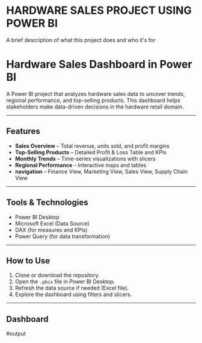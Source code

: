 # HARDWARE SALES PROJECT USING POWER BI

A brief description of what this project does and who it's for

#  Hardware Sales Dashboard in Power BI

A Power BI project that analyzes hardware sales data to uncover trends, regional performance, and top-selling products. This dashboard helps stakeholders make data-driven decisions in the hardware retail domain.

---
##  Features

- **Sales Overview** – Total revenue, units sold, and profit margins
- **Top-Selling Products** – Detailed Profit & Loss Table and KPIs
- **Monthly Trends** – Time-series visualizations with slicers
- **Regional Performance** – Interactive maps and tables
- **navigation** – Finance View, Marketing View, Sales View, Supply Chain View  


---
##  Tools & Technologies

- Power BI Desktop  
- Microsoft Excel (Data Source)  
- DAX (for measures and KPIs)  
- Power Query (for data transformation)

---

## How to Use

1. Clone or download the repository.
2. Open the `.pbix` file in Power BI Desktop.
3. Refresh the data source if needed (Excel file).
4. Explore the dashboard using filters and slicers.

---
##  Dashboard
#output

